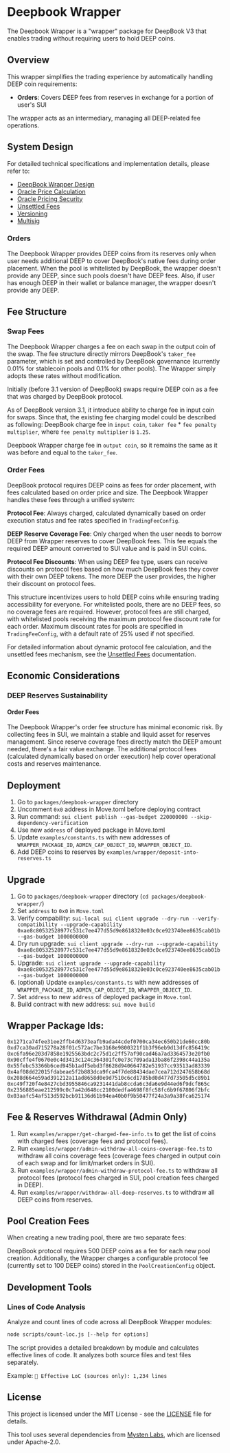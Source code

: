 # Deepbook Wrapper

The Deepbook Wrapper is a "wrapper" package for DeepBook V3 that enables trading without requiring users to hold DEEP coins.

## Overview

This wrapper simplifies the trading experience by automatically handling DEEP coin requirements:

- **Orders**: Covers DEEP fees from reserves in exchange for a portion of user's SUI

The wrapper acts as an intermediary, managing all DEEP-related fee operations.

## System Design

For detailed technical specifications and implementation details, please refer to:

- [DeepBook Wrapper Design](docs/design.md)
- [Oracle Price Calculation](docs/oracle-price-calculation.md)
- [Oracle Pricing Security](docs/oracle-pricing-security.md)
- [Unsettled Fees](docs/unsettled-fees.md)
- [Versioning](docs/versioning.md)
- [Multisig](docs/multisig.md)

### Orders

The Deepbook Wrapper provides DEEP coins from its reserves only when user needs additional DEEP to cover DeepBook's native fees during order placement. When the pool is whitelisted by DeepBook, the wrapper doesn't provide any DEEP, since such pools doesn't have DEEP fees.
Also, if user has enough DEEP in their wallet or balance manager, the wrapper doesn't provide any DEEP.

## Fee Structure

### Swap Fees

The Deepbook Wrapper charges a fee on each swap in the output coin of the swap. The fee structure directly mirrors DeepBook's `taker_fee` parameter, which is set and controlled by DeepBook governance (currently 0.01% for stablecoin pools and 0.1% for other pools). The Wrapper simply adopts these rates without modification.

Initially (before 3.1 version of DeepBook) swaps require DEEP coin as a fee that was charged by DeepBook protocol.

As of DeepBook version 3.1, it introduce ability to charge fee in input coin for swaps.
Since that, the existing fee charging model could be described as following:
DeepBook charge fee in `input coin`, `taker fee` \* `fee penalty multiplier`, where `fee penalty multiplier` is `1.25`.

Deepbook Wrapper charge fee in `output coin`, so it remains the same as it was before and equal to the `taker_fee`.

### Order Fees

DeepBook protocol requires DEEP coins as fees for order placement, with fees calculated based on order price and size.
The Deepbook Wrapper handles these fees through a unified system:

**Protocol Fee**: Always charged, calculated dynamically based on order execution status and fee rates specified in `TradingFeeConfig`.

**DEEP Reserve Coverage Fee**: Only charged when the user needs to borrow DEEP from Wrapper reserves to cover DeepBook fees. This fee equals the required DEEP amount converted to SUI value and is paid in SUI coins.

**Protocol Fee Discounts**: When using DEEP fee type, users can receive discounts on protocol fees based on how much DeepBook fees they cover with their own DEEP tokens. The more DEEP the user provides, the higher their discount on protocol fees.

This structure incentivizes users to hold DEEP coins while ensuring trading accessibility for everyone.
For whitelisted pools, there are no DEEP fees, so no coverage fees are required. However, protocol fees are still charged, with whitelisted pools receiving the maximum protocol fee discount rate for each order. Maximum discount rates for pools are specified in `TradingFeeConfig`, with a default rate of 25% used if not specified.

For detailed information about dynamic protocol fee calculation, and the unsettled fees mechanism, see the [Unsettled Fees](docs/unsettled-fees.md) documentation.

## Economic Considerations

### DEEP Reserves Sustainability

#### Order Fees

The Deepbook Wrapper's order fee structure has minimal economic risk. By collecting fees in SUI, we maintain a stable and liquid asset for reserves management. Since reserve coverage fees directly match the DEEP amount needed, there's a fair value exchange. The additional protocol fees (calculated dynamically based on order execution) help cover operational costs and reserves maintenance.

## Deployment

1. Go to `packages/deepbook-wrapper` directory
2. Uncomment `0x0` address in Move.toml before deploying contract
3. Run command:
   `sui client publish --gas-budget 220000000 --skip-dependency-verification`
4. Use new `address` of deployed package in Move.toml
5. Update `examples/constants.ts` with new addresses of `WRAPPER_PACKAGE_ID`, `ADMIN_CAP_OBJECT_ID`, `WRAPPER_OBJECT_ID`.
6. Add DEEP coins to reserves by `examples/wrapper/deposit-into-reserves.ts`

## Upgrade

1. Go to `packages/deepbook-wrapper` directory (`cd packages/deepbook-wrapper/`)
2. Set `address` to `0x0` in `Move.toml`
3. Verify compability:
   `sui-local sui client upgrade --dry-run --verify-compatibility --upgrade-capability 0xae8c80532528977c531c7ee477d55d9e8618320e03c0ce923740ee8635cab01b --gas-budget 1000000000`
4. Dry run upgrade:
   `sui client upgrade --dry-run --upgrade-capability 0xae8c80532528977c531c7ee477d55d9e8618320e03c0ce923740ee8635cab01b --gas-budget 1000000000`
5. Upgrade:
   `sui client upgrade --upgrade-capability 0xae8c80532528977c531c7ee477d55d9e8618320e03c0ce923740ee8635cab01b --gas-budget 1000000000`
6. (optional) Update `examples/constants.ts` with new addresses of `WRAPPER_PACKAGE_ID`, `ADMIN_CAP_OBJECT_ID`, `WRAPPER_OBJECT_ID`.
7. Set `address` to new `address` of deployed package in `Move.toml`
8. Build contract with new address: `sui move build`

## Wrapper Package Ids:

```
0x1271ca74fee31ee2ffb4d6373eafb9ada44cdef0700ca34ec650b21de60cc80b
0xd7ca30ad715278a28f01c572ac7be3168e9800321f1b3f96eb9d13dfc856419c
0xc6fa96e203d7858e1925563bdc2c75d1c2ff57af90cad46a7ad3364573e20fb0
0x90cffe4f0670e0c4d3413c124c364301fc0e73c709ada13ba86f2398c44a135a
0x55febc53366b6ced945b1adf5ebd3f8628d940664782e51937cc93513ad83339
0x4af08dd22015fdabeae5f2b883dca9fca4f7de88434dae7cea712d247658b68d
0x208d664e59ad391212a11ad8658d0e9d7510c6cd1785bd0d477d73505d5c89b1
0xc49f720f4e8427cbd3955846ca9231441dab8ccda6c3da6e9d44ed6f9dcf865c
0x2356885eae212599c0c7a42d648cc2100dedfa4698f8fc58fc6b9f67806f2bfc
0x03aafc54af513d592bcb91136d61b94ea40b0f9b50477f24a3a9a38fca625174
```

## Fee & Reserves Withdrawal (Admin Only)

1. Run `examples/wrapper/get-charged-fee-info.ts` to get the list of coins with charged fees (coverage fees and protocol fees).
2. Run `examples/wrapper/admin-withdraw-all-coins-coverage-fee.ts` to withdraw all coins coverage fees (coverage fees charged in output coin of each swap and for limit/market orders in SUI).
3. Run `examples/wrapper/admin-withdraw-protocol-fee.ts` to withdraw all protocol fees (protocol fees charged in SUI, pool creation fees charged in DEEP).
4. Run `examples/wrapper/withdraw-all-deep-reserves.ts` to withdraw all DEEP coins from reserves.

## Pool Creation Fees

When creating a new trading pool, there are two separate fees:

DeepBook protocol requires 500 DEEP coins as a fee for each new pool creation. Additionally, the Wrapper charges a configurable protocol fee (currently set to 100 DEEP coins) stored in the `PoolCreationConfig` object.

## Development Tools

### Lines of Code Analysis

Analyze and count lines of code across all DeepBook Wrapper modules:

```bash
node scripts/count-loc.js [--help for options]
```

The script provides a detailed breakdown by module and calculates effective lines of code. It analyzes both source files and test files separately.

Example: `🎯 Effective LoC (sources only): 1,234 lines`

## License

This project is licensed under the MIT License - see the [LICENSE](LICENSE.md) file for details.

This tool uses several dependencies from [Mysten Labs](https://github.com/MystenLabs/sui), which are licensed under Apache-2.0.
